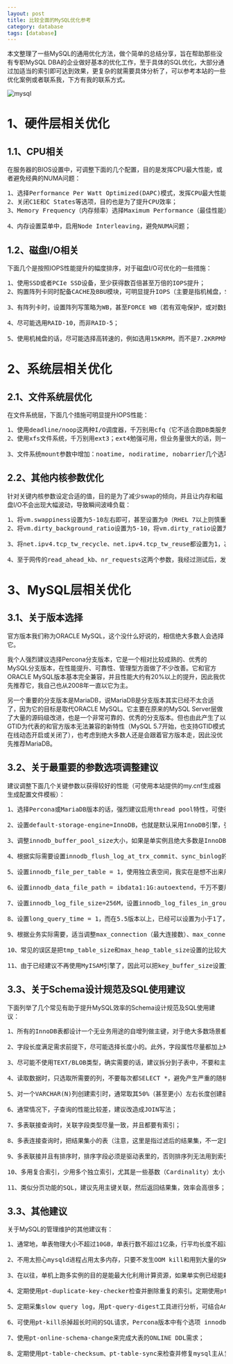 ```yaml
---
layout: post
title: 比较全面的MySQL优化参考
category: database
tags: [database]
---
```


本文整理了一些MySQL的通用优化方法，做个简单的总结分享，旨在帮助那些没有专职MySQL DBA的企业做好基本的优化工作，至于具体的SQL优化，大部分通过加适当的索引即可达到效果，更复杂的就需要具体分析了，可以参考本站的一些优化案例或者联系我，下方有我的联系方式。

![](http://static.codeceo.com/images/2014/08/mysql.jpg "mysql")

# 1、硬件层相关优化

## 1.1、CPU相关

在服务器的BIOS设置中，可调整下面的几个配置，目的是发挥CPU最大性能，或者避免经典的NUMA问题：

<pre>1、选择Performance Per Watt Optimized(DAPC)模式，发挥CPU最大性能，跑DB这种通常需要高运算量的服务就不要考虑节电了；
2、关闭C1E和C States等选项，目的也是为了提升CPU效率；
3、Memory Frequency（内存频率）选择Maximum Performance（最佳性能）；

4、内存设置菜单中，启用Node Interleaving，避免NUMA问题；</pre>

## 1.2、磁盘I/O相关

下面几个是按照IOPS性能提升的幅度排序，对于磁盘I/O可优化的一些措施：

<pre>1、使用SSD或者PCIe SSD设备，至少获得数百倍甚至万倍的IOPS提升；
2、购置阵列卡同时配备CACHE及BBU模块，可明显提升IOPS（主要是指机械盘，SSD或PCIe SSD除外。同时需要定期检查CACHE及BBU模块的健康状况，确保意外时不至于丢失数据）；

3、有阵列卡时，设置阵列写策略为WB，甚至FORCE WB（若有双电保护，或对数据安全性要求不是特别高的话），严禁使用WT策略。并且闭阵列预读策略，基本上是鸡肋，用处不大；

4、尽可能选用RAID-10，而非RAID-5；

5、使用机械盘的话，尽可能选择高转速的，例如选用15KRPM，而不是7.2KRPM的盘，不差几个钱的；</pre>

# 2、系统层相关优化

## 2.1、文件系统层优化

在文件系统层，下面几个措施可明显提升IOPS性能：

<pre>1、使用deadline/noop这两种I/O调度器，千万别用cfq（它不适合跑DB类服务）；
2、使用xfs文件系统，千万别用ext3；ext4勉强可用，但业务量很大的话，则一定要用xfs；

3、文件系统mount参数中增加：noatime, nodiratime, nobarrier几个选项（nobarrier是xfs文件系统特有的）；</pre>

## 2.2、其他内核参数优化

针对关键内核参数设定合适的值，目的是为了减少swap的倾向，并且让内存和磁盘I/O不会出现大幅波动，导致瞬间波峰负载：

<pre>1、将vm.swappiness设置为5-10左右即可，甚至设置为0（RHEL 7以上则慎重设置为0，除非你允许OOM kill发生），以降低使用SWAP的机会；
2、将vm.dirty_background_ratio设置为5-10，将vm.dirty_ratio设置为它的两倍左右，以确保能持续将脏数据刷新到磁盘，避免瞬间I/O写，产生严重等待（和MySQL中的innodb_max_dirty_pages_pct类似）；

3、将net.ipv4.tcp_tw_recycle、net.ipv4.tcp_tw_reuse都设置为1，减少TIME_WAIT，提高TCP效率；

4、至于网传的read_ahead_kb、nr_requests这两个参数，我经过测试后，发现对读写混合为主的OLTP环境影响并不大（应该是对读敏感的场景更有效果），不过没准是我测试方法有问题，可自行斟酌是否调整；</pre>

# 3、MySQL层相关优化

## 3.1、关于版本选择

官方版本我们称为ORACLE MySQL，这个没什么好说的，相信绝大多数人会选择它。

我个人强烈建议选择Percona分支版本，它是一个相对比较成熟的、优秀的MySQL分支版本，在性能提升、可靠性、管理型方面做了不少改善。它和官方ORACLE MySQL版本基本完全兼容，并且性能大约有20%以上的提升，因此我优先推荐它，我自己也从2008年一直以它为主。

另一个重要的分支版本是MariaDB，说MariaDB是分支版本其实已经不太合适了，因为它的目标是取代ORACLE MySQL。它主要在原来的MySQL Server层做了大量的源码级改进，也是一个非常可靠的、优秀的分支版本。但也由此产生了以GTID为代表的和官方版本无法兼容的新特性（MySQL 5.7开始，也支持GTID模式在线动态开启或关闭了），也考虑到绝大多数人还是会跟着官方版本走，因此没优先推荐MariaDB。

## 3.2、关于最重要的参数选项调整建议

建议调整下面几个关键参数以获得较好的性能（可使用本站提供的my.cnf生成器生成配置文件模板）：

<pre>1、选择Percona或MariaDB版本的话，强烈建议启用thread pool特性，可使得在高并发的情况下，性能不会发生大幅下降。此外，还有extra_port功能，非常实用， 关键时刻能救命的。还有另外一个重要特色是 QUERY_RESPONSE_TIME 功能，也能使我们对整体的SQL响应时间分布有直观感受；

2、设置default-storage-engine=InnoDB，也就是默认采用InnoDB引擎，强烈建议不要再使用MyISAM引擎了，InnoDB引擎绝对可以满足99%以上的业务场景；

3、调整innodb_buffer_pool_size大小，如果是单实例且绝大多数是InnoDB引擎表的话，可考虑设置为物理内存的50% ~ 70%左右；

4、根据实际需要设置innodb_flush_log_at_trx_commit、sync_binlog的值。如果要求数据不能丢失，那么两个都设为1。如果允许丢失一点数据，则可分别设为2和10。而如果完全不用care数据是否丢失的话（例如在slave上，反正大不了重做一次），则可都设为0。这三种设置值导致数据库的性能受到影响程度分别是：高、中、低，也就是第一个会另数据库最慢，最后一个则相反；

5、设置innodb_file_per_table = 1，使用独立表空间，我实在是想不出来用共享表空间有什么好处了；

6、设置innodb_data_file_path = ibdata1:1G:autoextend，千万不要用默认的10M，否则在有高并发事务时，会受到不小的影响；

7、设置innodb_log_file_size=256M，设置innodb_log_files_in_group=2，基本可满足90%以上的场景；

8、设置long_query_time = 1，而在5.5版本以上，已经可以设置为小于1了，建议设置为0.05（50毫秒），记录那些执行较慢的SQL，用于后续的分析排查；

9、根据业务实际需要，适当调整max_connection（最大连接数）、max_connection_error（最大错误数，建议设置为10万以上，而open_files_limit、innodb_open_files、table_open_cache、table_definition_cache这几个参数则可设为约10倍于max_connection的大小；

10、常见的误区是把tmp_table_size和max_heap_table_size设置的比较大，曾经见过设置为1G的，这2个选项是每个连接会话都会分配的，因此不要设置过大，否则容易导致OOM发生；其他的一些连接会话级选项例如：sort_buffer_size、join_buffer_size、read_buffer_size、read_rnd_buffer_size等，也需要注意不能设置过大；

11、由于已经建议不再使用MyISAM引擎了，因此可以把key_buffer_size设置为32M左右，并且强烈建议关闭query cache功能；</pre>

## 3.3、关于Schema设计规范及SQL使用建议

下面列举了几个常见有助于提升MySQL效率的Schema设计规范及SQL使用建议：

<pre>1、所有的InnoDB表都设计一个无业务用途的自增列做主键，对于绝大多数场景都是如此，真正纯只读用InnoDB表的并不多，真如此的话还不如用TokuDB来得划算；

2、字段长度满足需求前提下，尽可能选择长度小的。此外，字段属性尽量都加上NOT NULL约束，可一定程度提高性能；

3、尽可能不使用TEXT/BLOB类型，确实需要的话，建议拆分到子表中，不要和主表放在一起，避免SELECT * 的时候读性能太差。

4、读取数据时，只选取所需要的列，不要每次都SELECT *，避免产生严重的随机读问题，尤其是读到一些TEXT/BLOB列；

5、对一个VARCHAR(N)列创建索引时，通常取其50%（甚至更小）左右长度创建前缀索引就足以满足80%以上的查询需求了，没必要创建整列的全长度索引；

6、通常情况下，子查询的性能比较差，建议改造成JOIN写法；

7、多表联接查询时，关联字段类型尽量一致，并且都要有索引；

8、多表连接查询时，把结果集小的表（注意，这里是指过滤后的结果集，不一定是全表数据量小的）作为驱动表；

9、多表联接并且有排序时，排序字段必须是驱动表里的，否则排序列无法用到索引；

10、多用复合索引，少用多个独立索引，尤其是一些基数（Cardinality）太小（比如说，该列的唯一值总数少于255）的列就不要创建独立索引了；

11、类似分页功能的SQL，建议先用主键关联，然后返回结果集，效率会高很多；</pre>

## 3.3、其他建议

关于MySQL的管理维护的其他建议有：

<pre>1、通常地，单表物理大小不超过10GB，单表行数不超过1亿条，行平均长度不超过8KB，如果机器性能足够，这些数据量MySQL是完全能处理的过来的，不用担心性能问题，这么建议主要是考虑ONLINE DDL的代价较高；

2、不用太担心mysqld进程占用太多内存，只要不发生OOM kill和用到大量的SWAP都还好；

3、在以往，单机上跑多实例的目的是能最大化利用计算资源，如果单实例已经能耗尽大部分计算资源的话，就没必要再跑多实例了；

4、定期使用pt-duplicate-key-checker检查并删除重复的索引。定期使用pt-index-usage工具检查并删除使用频率很低的索引；

5、定期采集slow query log，用pt-query-digest工具进行分析，可结合Anemometer系统进行slow query管理以便分析slow query并进行后续优化工作；

6、可使用pt-kill杀掉超长时间的SQL请求，Percona版本中有个选项 innodb_kill_idle_transaction 也可实现该功能；

7、使用pt-online-schema-change来完成大表的ONLINE DDL需求；

8、定期使用pt-table-checksum、pt-table-sync来检查并修复mysql主从复制的数据差异；</pre>
